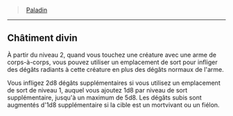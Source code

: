 ﻿---
!ClassFeatureItem
Id: paladin_hd.md#châtiment-divin
ParentLink: paladin_hd.md#paladin
Name: Châtiment divin
ParentName: Paladin
NameLevel: 2
Attributes:
  Name: Châtiment divin
  Markdown: >+
    ## <!--Name-->Châtiment divin<!--/Name-->


    À partir du niveau 2, quand vous touchez une créature avec une arme de corps-à-corps, vous pouvez utiliser un emplacement de sort pour infliger des dégâts radiants à cette créature en plus des dégâts normaux de l'arme.


    Vous infligez 2d8 dégâts supplémentaires si vous utilisez un emplacement de sort de niveau 1, auquel vous ajoutez 1d8 par niveau de sort supplémentaire, jusqu'à un maximum de 5d8. Les dégâts subis sont augmentés d'1d8 supplémentaire si la cible est un mortvivant ou un fiélon.

AttributesDictionary: >+
  Name: Châtiment divin

  Markdown: >+

    ## <!--Name-->Châtiment divin<!--/Name-->





    À partir du niveau 2, quand vous touchez une créature avec une arme de corps-à-corps, vous pouvez utiliser un emplacement de sort pour infliger des dégâts radiants à cette créature en plus des dégâts normaux de l'arme.





    Vous infligez 2d8 dégâts supplémentaires si vous utilisez un emplacement de sort de niveau 1, auquel vous ajoutez 1d8 par niveau de sort supplémentaire, jusqu'à un maximum de 5d8. Les dégâts subis sont augmentés d'1d8 supplémentaire si la cible est un mortvivant ou un fiélon.



---
> [Paladin](hd_paladin.md)

---

## Châtiment divin

À partir du niveau 2, quand vous touchez une créature avec une arme de corps-à-corps, vous pouvez utiliser un emplacement de sort pour infliger des dégâts radiants à cette créature en plus des dégâts normaux de l'arme.

Vous infligez 2d8 dégâts supplémentaires si vous utilisez un emplacement de sort de niveau 1, auquel vous ajoutez 1d8 par niveau de sort supplémentaire, jusqu'à un maximum de 5d8. Les dégâts subis sont augmentés d'1d8 supplémentaire si la cible est un mortvivant ou un fiélon.

